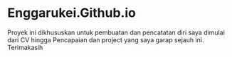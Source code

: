 # Enggarukei.Github.io
Proyek ini dikhususkan untuk pembuatan dan pencatatan diri saya dimulai dari CV hingga Pencapaian dan project yang saya garap sejauh ini. Terimakasih 
